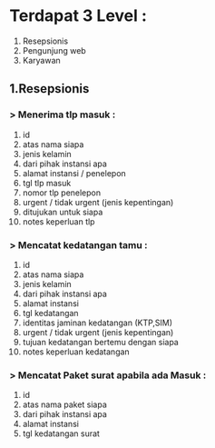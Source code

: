 # Terdapat 3 Level : 
1. Resepsionis
2. Pengunjung web
3. Karyawan
 
## 1.Resepsionis 
### > Menerima tlp masuk : 
1. id
2. atas nama siapa
3. jenis kelamin
4. dari pihak instansi apa
5. alamat instansi / penelepon
6. tgl tlp masuk
7. nomor tlp penelepon
8. urgent / tidak urgent (jenis kepentingan)
9. ditujukan untuk siapa
10. notes keperluan tlp

### > Mencatat kedatangan tamu : 
1. id
2. atas nama siapa
3. jenis kelamin
4. dari pihak instansi apa
5. alamat instansi 
6. tgl kedatangan
7. identitas jaminan kedatangan (KTP,SIM)
8. urgent / tidak urgent (jenis kepentingan)
9. tujuan kedatangan  bertemu dengan siapa
10. notes keperluan kedatangan

### > Mencatat Paket surat apabila ada Masuk :
1. id
2. atas nama paket siapa
3. dari pihak instansi apa
4. alamat instansi
5. tgl kedatangan surat


    

